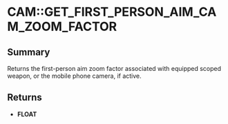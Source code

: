 # CAM::GET_FIRST_PERSON_AIM_CAM_ZOOM_FACTOR

## Summary
Returns the first-person aim zoom factor associated with equipped scoped weapon, or the mobile phone camera, if active.

## Returns
* **FLOAT**